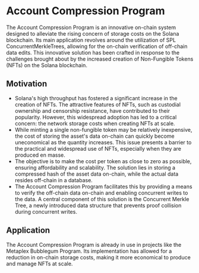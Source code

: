 # Account Compression Program

The Account Compression Program is an innovative on-chain system designed to alleviate the rising concern of storage costs on the Solana blockchain. Its main application revolves around the utilization of SPL ConcurrentMerkleTrees, allowing for the on-chain verification of off-chain data edits. This innovative solution has been crafted in response to the challenges brought about by the increased creation of Non-Fungible Tokens (NFTs) on the Solana blockchain.

## Motivation

- Solana's high throughput has fostered a significant increase in the creation of NFTs. The attractive features of NFTs, such as custodial ownership and censorship resistance, have contributed to their popularity. However, this widespread adoption has led to a critical concern: the network storage costs when creating NFTs at scale.
- While minting a single non-fungible token may be relatively inexpensive, the cost of storing the asset's data on-chain can quickly become uneconomical as the quantity increases. This issue presents a barrier to the practical and widespread use of NFTs, especially when they are produced en masse.
- The objective is to make the cost per token as close to zero as possible, ensuring affordability and scalability. The solution lies in storing a compressed hash of the asset data on-chain, while the actual data resides off-chain in a database.
- The Account Compression Program facilitates this by providing a means to verify the off-chain data on-chain and enabling concurrent writes to the data. A central component of this solution is the Concurrent Merkle Tree, a newly introduced data structure that prevents proof collision during concurrent writes.


## Application

The Account Compression Program is already in use in projects like the Metaplex Bubblegum Program. Its implementation has allowed for a reduction in on-chain storage costs, making it more economical to produce and manage NFTs at scale.
